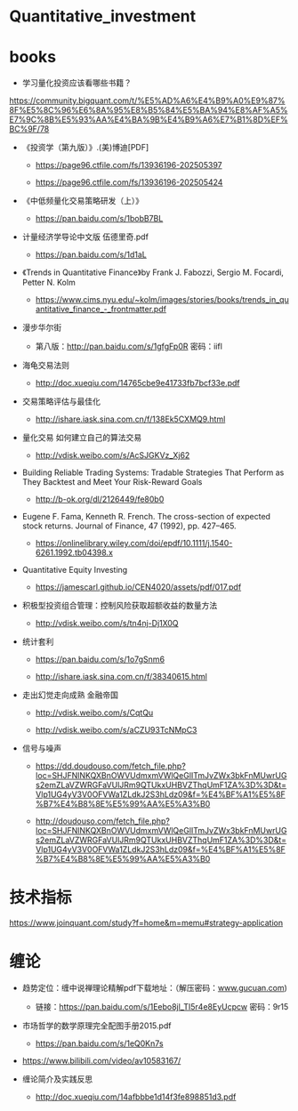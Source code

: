 # Quantitative_investment

# books

- 学习量化投资应该看哪些书籍？

https://community.bigquant.com/t/%E5%AD%A6%E4%B9%A0%E9%87%8F%E5%8C%96%E6%8A%95%E8%B5%84%E5%BA%94%E8%AF%A5%E7%9C%8B%E5%93%AA%E4%BA%9B%E4%B9%A6%E7%B1%8D%EF%BC%9F/78

- 《投资学（第九版）》.(美)博迪[PDF] 

    - https://page96.ctfile.com/fs/13936196-202505397
    
    - https://page96.ctfile.com/fs/13936196-202505424

- 《中低频量化交易策略研发（上）》

    - https://pan.baidu.com/s/1bobB7BL
    
-  计量经济学导论中文版 伍德里奇.pdf

    - https://pan.baidu.com/s/1d1aL
    
- 《Trends in Quantitative Finance》by Frank J. Fabozzi, Sergio M. Focardi, Petter N. Kolm

    - https://www.cims.nyu.edu/~kolm/images/stories/books/trends_in_quantitative_finance_-_frontmatter.pdf

- 漫步华尔街

    - 第八版：http://pan.baidu.com/s/1gfgFp0R 密码：iifl
   
- 海龟交易法则

    - http://doc.xueqiu.com/14765cbe9e41733fb7bcf33e.pdf
    
- 交易策略评估与最佳化

    - http://ishare.iask.sina.com.cn/f/138Ek5CXMQ9.html
    
- 量化交易 如何建立自己的算法交易

    - http://vdisk.weibo.com/s/AcSJGKVz_Xj62

- Building Reliable Trading Systems: Tradable Strategies That Perform as They Backtest and Meet Your Risk-Reward Goals

    - http://b-ok.org/dl/2126449/fe80b0

- Eugene F. Fama, Kenneth R. French. The cross-section of expected stock returns. Journal of Finance, 47 (1992), pp. 427–465.

    - https://onlinelibrary.wiley.com/doi/epdf/10.1111/j.1540-6261.1992.tb04398.x

- Quantitative Equity Investing

    - https://jamescarl.github.io/CEN4020/assets/pdf/017.pdf
    
- 积极型投资组合管理：控制风险获取超额收益的数量方法

    - http://vdisk.weibo.com/s/tn4nj-Dj1X0Q
    
- 统计套利

    - https://pan.baidu.com/s/1o7gSnm6
    
    - http://ishare.iask.sina.com.cn/f/38340615.html
    
- 走出幻觉走向成熟 金融帝国

    - http://vdisk.weibo.com/s/CqtQu
    
    - http://vdisk.weibo.com/s/aCZU93TcNMpC3
    
- 信号与噪声

    - https://dd.doudouso.com/fetch_file.php?loc=SHJFNlNKQXBnOWVUdmxmVWlQeGlITmJvZWx3bkFnMUwrUGs2emZLaVZWRGFaVUlJRm9QTUkxUHBVZThqUmF1ZA%3D%3D&t=Vlp1UG4yV3V0OFVWa1ZLdkJ2S3hLdz09&f=%E4%BF%A1%E5%8F%B7%E4%B8%8E%E5%99%AA%E5%A3%B0
    
    - http://doudouso.com/fetch_file.php?loc=SHJFNlNKQXBnOWVUdmxmVWlQeGlITmJvZWx3bkFnMUwrUGs2emZLaVZWRGFaVUlJRm9QTUkxUHBVZThqUmF1ZA%3D%3D&t=Vlp1UG4yV3V0OFVWa1ZLdkJ2S3hLdz09&f=%E4%BF%A1%E5%8F%B7%E4%B8%8E%E5%99%AA%E5%A3%B0
    
# 技术指标

https://www.joinquant.com/study?f=home&m=memu#strategy-application

# 缠论

- 趋势定位：缠中说禅理论精解pdf下载地址：（解压密码：www.gucuan.com)

    - 链接：https://pan.baidu.com/s/1Eebo8jl_TI5r4e8EyUcpcw 密码：9r15

- 市场哲学的数学原理完全配图手册2015.pdf

    - https://pan.baidu.com/s/1eQ0Kn7s

- https://www.bilibili.com/video/av10583167/

- 缠论简介及实践反思

    - http://doc.xueqiu.com/14afbbbe1d14f3fe898851d3.pdf
